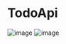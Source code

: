 # TodoApi
![image](https://user-images.githubusercontent.com/79373487/185462914-09932fb9-3643-45a5-9af6-b25b332d126a.png)
![image](https://user-images.githubusercontent.com/79373487/185463013-dda44ba4-af9e-4606-beb9-ef832a46c0b7.png)
